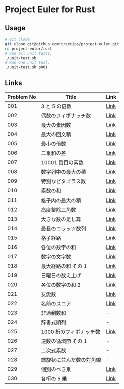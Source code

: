 # Project Euler for Rust

## Usage

```sh
# Git clone
git clone git@github.com:treetips/project-euler.git
cd project-euler/rust
# Run all unit tests.
./unit-test.sh
# Run one unit test.
./unit-test.sh p001
```

## Links

| Problem No | Title                    | Link                  |
| ---------- | ------------------------ | --------------------- |
| 001        | 3 と 5 の倍数            | [Link](./src/p001.rs) |
| 002        | 偶数のフィボナッチ数     | [Link](./src/p002.rs) |
| 003        | 最大の素因数             | [Link](./src/p003.rs) |
| 004        | 最大の回文積             | [Link](./src/p004.rs) |
| 005        | 最小の倍数               | [Link](./src/p005.rs) |
| 006        | 二乗和の差               | [Link](./src/p006.rs) |
| 007        | 10001 番目の素数         | [Link](./src/p007.rs) |
| 008        | 数字列中の最大の積       | [Link](./src/p008.rs) |
| 009        | 特別なピタゴラス数       | [Link](./src/p009.rs) |
| 010        | 素数の和                 | [Link](./src/p010.rs) |
| 011        | 格子内の最大の積         | [Link](./src/p011.rs) |
| 012        | 高度整除三角数           | [Link](./src/p012.rs) |
| 013        | 大きな数の足し算         | [Link](./src/p013.rs) |
| 014        | 最長のコラッツ数列       | [Link](./src/p014.rs) |
| 015        | 格子経路                 | [Link](./src/p015.rs) |
| 016        | 各位の数字の和           | [Link](./src/p016.rs) |
| 017        | 数字の文字数             | [Link](./src/p017.rs) |
| 018        | 最大経路の和 その 1      | [Link](./src/p018.rs) |
| 019        | 日曜日の数え上げ         | [Link](./src/p019.rs) |
| 020        | 各位の数字の和 2         | [Link](./src/p020.rs) |
| 021        | 友愛数                   | [Link](./src/p021.rs) |
| 022        | 名前のスコア             | [Link](./src/p022.rs) |
| 023        | 非過剰数和               | -                     |
| 024        | 辞書式順列               | -                     |
| 025        | 1000 桁のフィボナッチ数  | [Link](./src/p025.rs) |
| 026        | 逆数の循環節 その 1      | -                     |
| 027        | 二次式素数               | -                     |
| 028        | 螺旋状に並んだ数の対角線 | -                     |
| 029        | 個別のべき乗             | [Link](./src/p029.rs) |
| 030        | 各桁の 5 乗              | [Link](./src/p030.rs) |
